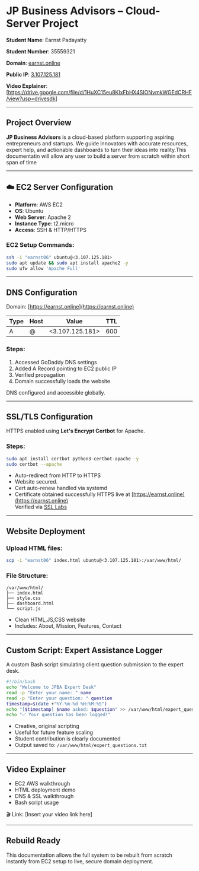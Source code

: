 
# JP Business Advisors – Cloud-Server Project

**Student Name**: Earnst Padayatty  

**Student Number**: 35559321 

**Domain**: [earnst.online](https://earnst.online) 

**Public IP**: [3.107.125.181](http://3.107.125.181)

**Video Explainer**: [https://drive.google.com/file/d/1HuXC15eu8KlxFbHX4SIONvmkWGEdCRHF/view?usp=drivesdk]

---

## Project Overview

**JP Business Advisors** is a cloud-based platform supporting aspiring entrepreneurs and startups. We guide innovators with accurate resources, expert help, and actionable dashboards to turn their ideas into reality.This documentatin will allow any user to build a server from scratch within short span of time


---

## ☁️ EC2 Server Configuration

- **Platform**: AWS EC2  
- **OS**: Ubuntu   
- **Web Server**: Apache 2  
- **Instance Type**: t2.micro  
- **Access**: SSH & HTTP/HTTPS

### EC2 Setup Commands:
```bash
ssh -i "earnst06" ubuntu@<3.107.125.181>
sudo apt update && sudo apt install apache2 -y
sudo ufw allow 'Apache Full'
```
---

## DNS Configuration

Domain: [https://earnst.online](https://earnst.online)

| Type | Host | Value           | TTL  |
|------|------|------------------|------|
| A    | @    | <3.107.125.181>  | 600  |

### Steps:
1. Accessed GoDaddy DNS settings  
2. Added A Record pointing to EC2 public IP  
3. Verified propagation   
4. Domain successfully loads the website

 DNS configured and accessible globally.

---

## SSL/TLS Configuration

HTTPS enabled using **Let's Encrypt Certbot** for Apache.

### Steps:
```bash
sudo apt install certbot python3-certbot-apache -y
sudo certbot --apache
```

- Auto-redirect from HTTP to HTTPS  
- Website secured. 
- Cert auto-renew handled via systemd
- Certificate obtained successfully
 HTTPS live at [https://earnst.online](https://earnst.online)  
   Verified via [SSL Labs](https://www.ssllabs.com/ssltest/analyze.html?d=earnst.online)

---

##  Website Deployment

### Upload HTML files:
```bash
scp -i "earnst06" index.html ubuntu@<3.107.125.181>:/var/www/html/
```

### File Structure:
```
/var/www/html/
├── index.html
├── style.css
├── dashboard.html 
└── script.js 
```

- Clean HTML,JS,CSS website  
- Includes: About, Mission, Features, Contact

---

##  Custom Script: Expert Assistance Logger

A custom Bash script simulating client question submission to the expert desk.

```bash
#!/bin/bash
echo "Welcome to JPBA Expert Desk"
read -p "Enter your name: " name
read -p "Enter your question: " question
timestamp=$(date +"%Y-%m-%d %H:%M:%S")
echo "[$timestamp] $name asked: $question" >> /var/www/html/expert_questions.txt
echo "✅ Your question has been logged!"
```
-  Creative, original scripting  
-  Useful for future feature scaling  
-  Student contribution is clearly documented  
-  Output saved to: `/var/www/html/expert_questions.txt`

---

##  Video Explainer

- EC2 AWS walkthrough 
- HTML deployment demo  
- DNS & SSL walkthrough  
- Bash script usage

🎬 Link: [Insert your video link here]


---

##  Rebuild Ready

This documentation allows the full system to be rebuilt from scratch instantly from EC2 setup to live, secure domain deployment.
